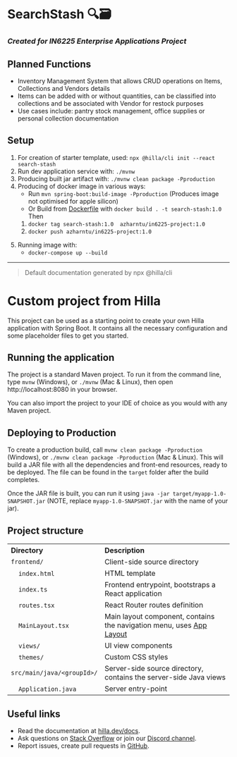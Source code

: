 # SearchStash 🔍🗃️
### *Created for IN6225 Enterprise Applications Project*

##  Planned Functions
* Inventory Management System that allows CRUD operations on Items, Collections and Vendors details
* Items can be added with or without quantities, can be classified into collections and be associated with Vendor for restock purposes
* Use cases include: pantry stock management, office supplies or personal collection documentation

## Setup
1. For creation of starter template, used:
```npx @hilla/cli init --react search-stash```
2. Run dev application service with:
```./mvnw```
3. Producing built jar artifact with:
```./mvnw clean package -Pproduction```
4. Producing of docker image in various ways:
    * Run ```mvn spring-boot:build-image -Pproduction``` (Produces image not optimised for apple silicon)
    * Or Build from [Dockerfile](Dockerfile) with ```docker build . -t search-stash:1.0```
    Then
    1. ```docker tag search-stash:1.0  azharntu/in6225-project:1.0```
    2. ```docker push azharntu/in6225-project:1.0```      
<!-- 4. Setting up of mysql container:
    1. ```docker pull mysql```
    2. ```docker network create web-application-mysql-network```
    3. ```docker run --detach --env MYSQL_ROOT_PASSWORD=test --env MYSQL_USER=test --env MYSQL_PASSWORD=test --env MYSQL_DATABASE=test --name mysql --publish 3306:3306 --network=web-application-mysql-network mysql:latest``` -->
5. Running image with:
    * ```docker-compose up --build```





---
> Default documentation generated by npx @hilla/cli

# Custom project from Hilla

This project can be used as a starting point to create your own Hilla application with Spring Boot.
It contains all the necessary configuration and some placeholder files to get you started.

## Running the application

The project is a standard Maven project. To run it from the command line,
type `mvnw` (Windows), or `./mvnw` (Mac & Linux), then open
http://localhost:8080 in your browser.

You can also import the project to your IDE of choice as you would with any
Maven project.

## Deploying to Production

To create a production build, call `mvnw clean package -Pproduction` (Windows),
or `./mvnw clean package -Pproduction` (Mac & Linux).
This will build a JAR file with all the dependencies and front-end resources,
ready to be deployed. The file can be found in the `target` folder after the build completes.

Once the JAR file is built, you can run it using
`java -jar target/myapp-1.0-SNAPSHOT.jar` (NOTE, replace
`myapp-1.0-SNAPSHOT.jar` with the name of your jar).

## Project structure

<table style="width:100%; text-align: left;">
  <tr><th>Directory</th><th>Description</th></tr>
  <tr><td><code>frontend/</code></td><td>Client-side source directory</td></tr>
  <tr><td>&nbsp;&nbsp;&nbsp;&nbsp;<code>index.html</code></td><td>HTML template</td></tr>
  <tr><td>&nbsp;&nbsp;&nbsp;&nbsp;<code>index.ts</code></td><td>Frontend 
entrypoint, bootstraps a React application</td></tr>
  <tr><td>&nbsp;&nbsp;&nbsp;&nbsp;<code>routes.tsx</code></td><td>React Router routes definition</td></tr>
  <tr><td>&nbsp;&nbsp;&nbsp;&nbsp;<code>MainLayout.tsx</code></td><td>Main 
layout component, contains the navigation menu, uses <a href="https://hilla.dev/docs/react/components/app-layout">
App Layout</a></td></tr>
  <tr><td>&nbsp;&nbsp;&nbsp;&nbsp;<code>views/</code></td><td>UI view 
components</td></tr>
  <tr><td>&nbsp;&nbsp;&nbsp;&nbsp;<code>themes/</code></td><td>Custom  
CSS styles</td></tr>
  <tr><td><code>src/main/java/&lt;groupId&gt;/</code></td><td>Server-side 
source directory, contains the server-side Java views</td></tr>
  <tr><td>&nbsp;&nbsp;&nbsp;&nbsp;<code>Application.java</code></td><td>Server entry-point</td></tr>
</table>

## Useful links

- Read the documentation at [hilla.dev/docs](https://hilla.dev/docs/).
- Ask questions on [Stack Overflow](https://stackoverflow.com/questions/tagged/hilla) or join our [Discord channel](https://discord.gg/MYFq5RTbBn).
- Report issues, create pull requests in [GitHub](https://github.dev/hilla).

